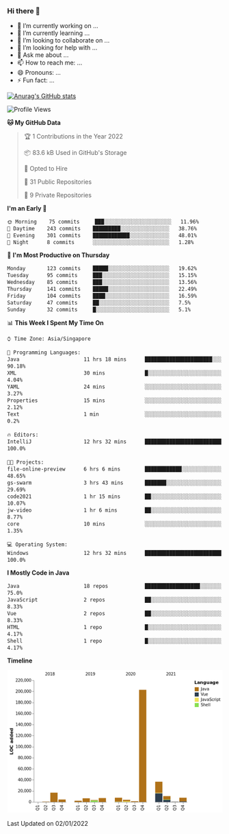 ### Hi there 👋

- 🔭 I’m currently working on ...
- 🌱 I’m currently learning ...
- 👯 I’m looking to collaborate on ...
- 🤔 I’m looking for help with ...
- 💬 Ask me about ...
- 📫 How to reach me: ...
- 😄 Pronouns: ...
- ⚡ Fun fact: ...

[![Anurag's GitHub stats](https://github-readme-stats.vercel.app/api?username=xiumu2017&show_icons=true&theme=radical)](https://github.com/anuraghazra/github-readme-stats)

<!--
**xiumu2017/xiumu2017** is a ✨ _special_ ✨ repository because its `README.md` (this file) appears on your GitHub profile.

Here are some ideas to get you started:

- 🔭 I’m currently working on ...
- 🌱 I’m currently learning ...
- 👯 I’m looking to collaborate on ...
- 🤔 I’m looking for help with ...
- 💬 Ask me about ...
- 📫 How to reach me: ...
- 😄 Pronouns: ...
- ⚡ Fun fact: ...
-->

<!--START_SECTION:waka-->
![Profile Views](http://img.shields.io/badge/Profile%20Views-0-blue)

**🐱 My GitHub Data** 

> 🏆 1 Contributions in the Year 2022
 > 
> 📦 83.6 kB Used in GitHub's Storage 
 > 
> 💼 Opted to Hire
 > 
> 📜 31 Public Repositories 
 > 
> 🔑 9 Private Repositories  
 > 
**I'm an Early 🐤** 

```text
🌞 Morning    75 commits     ███░░░░░░░░░░░░░░░░░░░░░░   11.96% 
🌆 Daytime    243 commits    █████████░░░░░░░░░░░░░░░░   38.76% 
🌃 Evening    301 commits    ████████████░░░░░░░░░░░░░   48.01% 
🌙 Night      8 commits      ░░░░░░░░░░░░░░░░░░░░░░░░░   1.28%

```
📅 **I'm Most Productive on Thursday** 

```text
Monday       123 commits    █████░░░░░░░░░░░░░░░░░░░░   19.62% 
Tuesday      95 commits     ███░░░░░░░░░░░░░░░░░░░░░░   15.15% 
Wednesday    85 commits     ███░░░░░░░░░░░░░░░░░░░░░░   13.56% 
Thursday     141 commits    █████░░░░░░░░░░░░░░░░░░░░   22.49% 
Friday       104 commits    ████░░░░░░░░░░░░░░░░░░░░░   16.59% 
Saturday     47 commits     ██░░░░░░░░░░░░░░░░░░░░░░░   7.5% 
Sunday       32 commits     █░░░░░░░░░░░░░░░░░░░░░░░░   5.1%

```


📊 **This Week I Spent My Time On** 

```text
⌚︎ Time Zone: Asia/Singapore

💬 Programming Languages: 
Java                     11 hrs 18 mins      ██████████████████████░░░   90.18% 
XML                      30 mins             █░░░░░░░░░░░░░░░░░░░░░░░░   4.04% 
YAML                     24 mins             ░░░░░░░░░░░░░░░░░░░░░░░░░   3.27% 
Properties               15 mins             ░░░░░░░░░░░░░░░░░░░░░░░░░   2.12% 
Text                     1 min               ░░░░░░░░░░░░░░░░░░░░░░░░░   0.2%

🔥 Editors: 
IntelliJ                 12 hrs 32 mins      █████████████████████████   100.0%

🐱‍💻 Projects: 
file-online-preview      6 hrs 6 mins        ████████████░░░░░░░░░░░░░   48.65% 
gs-swarm                 3 hrs 43 mins       ███████░░░░░░░░░░░░░░░░░░   29.69% 
code2021                 1 hr 15 mins        ██░░░░░░░░░░░░░░░░░░░░░░░   10.07% 
jw-video                 1 hr 6 mins         ██░░░░░░░░░░░░░░░░░░░░░░░   8.77% 
core                     10 mins             ░░░░░░░░░░░░░░░░░░░░░░░░░   1.35%

💻 Operating System: 
Windows                  12 hrs 32 mins      █████████████████████████   100.0%

```

**I Mostly Code in Java** 

```text
Java                     18 repos            ██████████████████░░░░░░░   75.0% 
JavaScript               2 repos             ██░░░░░░░░░░░░░░░░░░░░░░░   8.33% 
Vue                      2 repos             ██░░░░░░░░░░░░░░░░░░░░░░░   8.33% 
HTML                     1 repo              █░░░░░░░░░░░░░░░░░░░░░░░░   4.17% 
Shell                    1 repo              █░░░░░░░░░░░░░░░░░░░░░░░░   4.17%

```


**Timeline**

![Chart not found](https://raw.githubusercontent.com/xiumu2017/xiumu2017/main/charts/bar_graph.png) 


 Last Updated on 02/01/2022
<!--END_SECTION:waka-->

